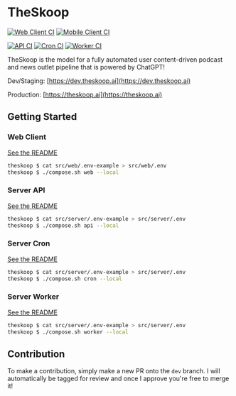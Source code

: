 # TheSkoop

[![Web Client CI](https://github.com/NoodleOfDeath/theskoop/actions/workflows/web-ci.yaml/badge.svg)](https://github.com/NoodleOfDeath/theskoop/actions/workflows/web-ci.yaml)
[![Mobile Client CI](https://github.com/NoodleOfDeath/theskoop/actions/workflows/mobile-ci.yaml/badge.svg)](https://github.com/NoodleOfDeath/theskoop/actions/workflows/mobile-ci.yaml)

[![API CI](https://github.com/NoodleOfDeath/theskoop/actions/workflows/api-ci.yaml/badge.svg)](https://github.com/NoodleOfDeath/theskoop/actions/workflows/api-ci.yaml)
[![Cron CI](https://github.com/NoodleOfDeath/theskoop/actions/workflows/cron-ci.yaml/badge.svg)](https://github.com/NoodleOfDeath/theskoop/actions/workflows/cron-ci.yaml)
[![Worker CI](https://github.com/NoodleOfDeath/theskoop/actions/workflows/worker-ci.yaml/badge.svg)](https://github.com/NoodleOfDeath/theskoop/actions/workflows/worker-ci.yaml)

TheSkoop is the model for a fully automated user content-driven podcast and news outlet pipeline that is powered by ChatGPT!

Dev/Staging: [https://dev.theskoop.ai](https://dev.theskoop.ai)

Production: [https://theskoop.ai](https://theskoop.ai)

## Getting Started

### Web Client

[See the README](src/web/README.md)

```bash
theskoop $ cat src/web/.env-example > src/web/.env
theskoop $ ./compose.sh web --local
```

### Server API

[See the README](src/server/README.md)

```bash
theskoop $ cat src/server/.env-example > src/server/.env
theskoop $ ./compose.sh api --local
```

### Server Cron

[See the README](src/server/README.md)

```bash
theskoop $ cat src/server/.env-example > src/server/.env
theskoop $ ./compose.sh cron --local
```

### Server Worker

[See the README](src/server/README.md)

```bash
theskoop $ cat src/server/.env-example > src/server/.env
theskoop $ ./compose.sh worker --local
```

## Contribution

To make a contribution, simply make a new PR onto the `dev` branch. I will automatically be tagged for review and once I approve you're free to merge it!
